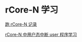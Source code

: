 # rCore-N 学习

[跑 rCore-N 记录](./chapters/run-rCore-N.md)

[rCore-N 中用户态中断 user 程序学习](./chapters/learn-user-uart.md)
